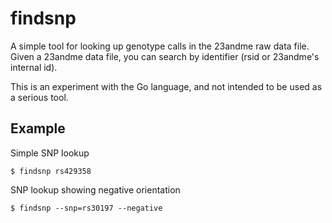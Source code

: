 # findsnp

A simple tool for looking up genotype calls in the 23andme raw data file. Given a 23andme data file, you can search by identifier (rsid or 23andme's internal id).

This is an experiment with the Go language, and not intended to be used as a serious tool.

## Example

Simple SNP lookup
```
$ findsnp rs429358
```

SNP lookup showing negative orientation
```
$ findsnp --snp=rs30197 --negative
```
